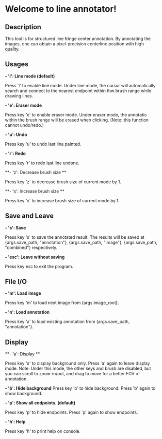 # Welcome to line annotator!

## Description
This tool is for structured line fringe center annotation. By annotating the images, one can obtain a pixel-precision centerline position with high quality.

## Usages
**- 'l': Line mode (default)**

Press 'l' to enable line mode. Under line mode, the cursor will automatically search and connect to the nearest endpoint within thw brush range while drawing lines. 

**- 'e': Eraser mode**

Press key 'e' to enable eraser mode. Under eraser mode, the annotatio within the brush range will be erased when clicking. (Note: this function cannot undo/redo.)

**- 'u': Undo**

Press key 'u' to undo last line painted.

**- 'r': Redo**

Press key 'r' to redo last line undone.

**- 'z': Decrease brush size **

Press key 'z' to decrease brush size of current mode by 1.

**- 'x': Increase brush size **

Press key 'x' to increase brush size of current mode by 1.

## Save and Leave  
**- 's': Save**

Press key 's' to save the annotated result.
The results will be saved at {args.save_path, "annotation"}, {args.save_path, "image"}, {args.save_path, "combined"} respectively.

**- 'esc': Leave without saving**

Press key esc to exit the program.

## File I/O
**- 'm': Load image**

Press key 'm' to load next image from {args.image_root}.

**- 'n': Load annotation**

Press key 'a' to load existing annotation from {args.save_path, "annotation"}.

## Display
**- 'a': Display **

Press key 'a' to display background only. Press 'a' again to leave display mode.
Note: Under this mode, the other keys and brush are disabled, but you can scroll to zoom-in/out, and drag to move for a better FOV of annotation.  

**- 'b': Hide background**
Press key 'b' to hide background. Press 'b' again to show background.

**- 'p': Show all endpoints. (default)**

Press key 'p' to hide endpoints. Press 'p' again to show endpoints.

**- 'h': Help**

Press key 'h' to print help on console.


